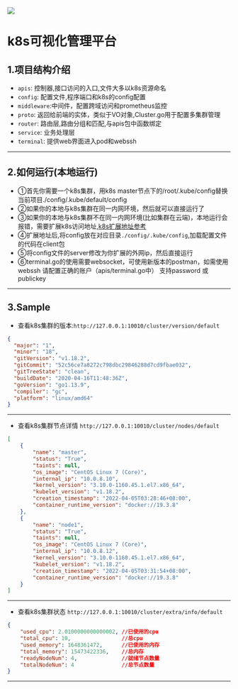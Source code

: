 ![](https://img.shields.io/badge/-kubernetes--admin--backend-green)
# k8s可视化管理平台
## 1.项目结构介绍
* `apis`: 控制器,接口访问的入口,文件大多以k8s资源命名
* `config`: 配置文件,程序端口和k8s的config配置
* `middleware`:中间件，配置跨域访问和prometheus监控
* `proto`: 返回给前端的实体，类似于VO对象,Cluster.go用于配置多集群管理
* `router`: 路由层,路由分组和匹配,与apis包中函数绑定
* `service`: 业务处理层
* `terminal`: 提供web界面进入pod和webssh
***
## 2.如何运行(本地运行)
* ①首先你需要一个k8s集群，用k8s master节点下的/root/.kube/config替换当前项目./config/.kube/default/config
* ②如果你的本地与k8s集群在同一内网环境，然后就可以直接运行了
* ③如果你的本地与k8s集群不在同一内网环境(比如集群在云端)，本地运行会报错，需要扩展k8s访问地址,[k8s扩展地址参考](https://blog.csdn.net/marlinlm/article/details/122166105)
* ④扩展地址后,将config放在对应目录`./config/.kube/config`,加载配置文件的代码在client包
* ⑤将config文件的server修改为你扩展的外网ip，然后直接运行
* ⑥terminal.go的使用需要websocket，可使用新版本的postman，如需使用webssh 请配置正确的账户（apis/terminal.go中） 支持password 或publickey
***
## 3.Sample
* 查看k8s集群的版本:`http://127.0.0.1:10010/cluster/version/default`
```json
{
  "major": "1",
  "minor": "18",
  "gitVersion": "v1.18.2",
  "gitCommit": "52c56ce7a8272c798dbc29846288d7cd9fbae032",
  "gitTreeState": "clean",
  "buildDate": "2020-04-16T11:48:36Z",
  "goVersion": "go1.13.9",
  "compiler": "gc",
  "platform": "linux/amd64"
}
```
***
* 查看k8s集群节点详情 `http://127.0.0.1:10010/cluster/nodes/default`
```json
[
    {
        "name": "master",
        "status": "True",
        "taints": null,
        "os_image": "CentOS Linux 7 (Core)",
        "internal_ip": "10.0.8.10",
        "kernel_version": "3.10.0-1160.45.1.el7.x86_64",
        "kubelet_version": "v1.18.2",
        "creation_timestamp": "2022-04-05T03:28:46+08:00",
        "container_runtime_version": "docker://19.3.8"
    },
    {
        "name": "node1",
        "status": "True",
        "taints": null,
        "os_image": "CentOS Linux 7 (Core)",
        "internal_ip": "10.0.8.12",
        "kernel_version": "3.10.0-1160.45.1.el7.x86_64",
        "kubelet_version": "v1.18.2",
        "creation_timestamp": "2022-04-05T03:31:54+08:00",
        "container_runtime_version": "docker://19.3.8"
    }
]
```
***
* 查看k8s集群状态 `http://127.0.0.1:10010/cluster/extra/info/default`
```json lines
{
    "used_cpu": 2.0100000000000002, //已使用的cpu
    "total_cpu": 10,                //总cpu
    "used_memory": 1648361472,      //已使用的内存
    "total_memory": 15473422336,    //总内存
    "readyNodeNum": 4,              //就绪节点数量
    "totalNodeNum": 4               //总节点数量
}
```
***



